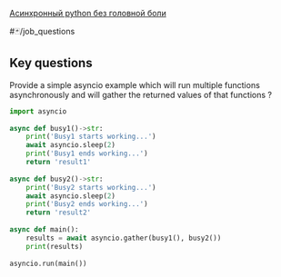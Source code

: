[Асинхронный python без головной боли](https://habr.com/ru/articles/667630/)

#🃏/job_questions
## Key questions
Provide a simple asyncio example which will run multiple functions asynchronously and will gather the returned values of that functions
?
```python
import asyncio  
    
async def busy1()->str:  
    print('Busy1 starts working...')  
    await asyncio.sleep(2)  
    print('Busy1 ends working...')  
    return 'result1'  
  
async def busy2()->str:  
    print('Busy2 starts working...')  
    await asyncio.sleep(2)  
    print('Busy2 ends working...')  
    return 'result2'  
  
async def main():  
    results = await asyncio.gather(busy1(), busy2())  
    print(results)  
  
asyncio.run(main())
```
